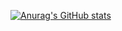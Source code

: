 [![Anurag's GitHub stats](https://github-readme-stats.vercel.app/api?username=david-0609&theme=tokyonight)](https://github.com/anuraghazra/github-readme-stats)
